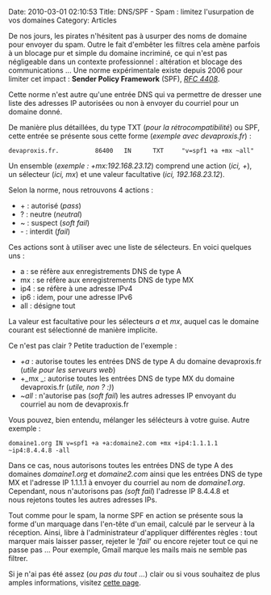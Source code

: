 Date: 2010-03-01 02:10:53
Title: DNS/SPF - Spam : limitez l'usurpation de vos domaines
Category: Articles

De nos jours, les pirates n'hésitent pas à usurper des noms de domaine pour envoyer du spam. Outre le fait d'embêter les filtres cela amène parfois à un blocage pur et simple du domaine incriminé, ce qui n'est pas négligeable dans un contexte professionnel : altération et blocage des communications ... Une norme expérimentale existe depuis 2006 pour limiter cet impact : **Sender Policy Framework** (SPF), _[RFC 4408](http://tools.ietf.org/html/rfc4408)_.

Cette norme n'est autre qu'une entrée DNS qui va permettre de dresser une liste des adresses IP autorisées ou non à envoyer du courriel pour un domaine donné.

De manière plus détaillées, du type TXT (_pour la rétrocompatibilité_) ou SPF, cette entrée se présente sous cette forme (_exemple avec devaproxis.fr_) :
   
    devaproxis.fr.          86400   IN      TXT     "v=spf1 +a +mx ~all"

Un ensemble (_exemple : +mx:192.168.23.12_) comprend une action (_ici, +_), un sélecteur (_ici, mx_) et une valeur facultative (_ici, 192.168.23.12_).

Selon la norme, nous retrouvons 4 actions :
	
  * \+ : autorisé (_pass_)
  * ? : neutre (_neutral_)
  * ~ : suspect (_soft fail_)
  * \- : interdit (_fail_)

Ces actions sont à utiliser avec une liste de sélecteurs. En voici quelques uns :
	
  * a : se réfère aux enregistrements DNS de type A
  * mx : se réfère aux enregistrements DNS de type MX
  * ip4 : se réfère à une adresse IPv4
  * ip6 : idem, pour une adresse IPv6
  * all : désigne tout

La valeur est facultative pour les sélecteurs _a_ et _mx_, auquel cas le domaine courant est sélectionné de manière implicite.

Ce n'est pas clair ? Petite traduction de l'exemple :
	
  * _+a_ : autorise toutes les entrées DNS de type A du domaine devaproxis.fr (_utile pour les serveurs web_)
  * +_mx _: autorise toutes les entrées DNS de type MX du domaine devaproxis.fr (_utile, non ? :)_)
  * _~all_ : n'autorise pas (_soft fail_) les autres adresses IP envoyant du courriel au nom de devaproxis.fr

Vous pouvez, bien entendu, mélanger les sélécteurs à votre guise. Autre exemple :
    
    domaine1.org IN v=spf1 +a +a:domaine2.com +mx +ip4:1.1.1.1 ~ip4:8.4.4.8 -all

Dans ce cas, nous autorisons toutes les entrées DNS de type A des domaines _domaine1.org_ et _domaine2.com_ ainsi que les entrées DNS de type MX et l'adresse IP 1.1.1.1 à envoyer du courriel au nom de _domaine1.org_. Cependant, nous n'autorisons pas _(soft fail_) l'adresse IP 8.4.4.8 et nous rejetons toutes les autres adresses IPs.

Tout comme pour le spam, la norme SPF en action se présente sous la forme d'un marquage dans l'en-tête d'un email, calculé par le serveur à la réception. Ainsi, libre à l'administrateur d'appliquer différentes règles : tout marquer mais laisser passer, rejeter le '_fail_' ou encore rejeter tout ce qui ne passe pas ... Pour exemple, Gmail marque les mails mais ne semble pas filtrer.

Si je n'ai pas été assez (_ou pas du tout ..._) clair ou si vous souhaitez de plus amples informations, visitez [cette page](http://www.openspf.org/SPF_Record_Syntax).
